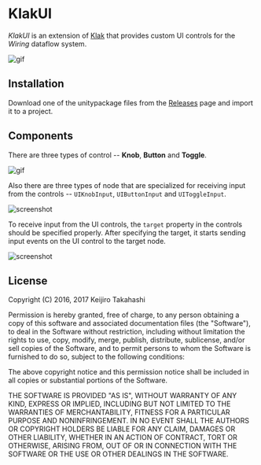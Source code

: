 KlakUI
======

*KlakUI* is an extension of [Klak][Klak] that provides custom UI controls
for the *Wiring* dataflow system.

![gif](http://66.media.tumblr.com/d094fed9d1ae7f7cf1d8de5e1ce4da74/tumblr_og62oqbDjZ1qio469o1_400.gif)

[Klak]: https://github.com/keijiro/Klak

Installation
------------

Download one of the unitypackage files from the [Releases] page and import it
to a project.

[Releases]: https://github.com/keijiro/KlakUI/releases

Components
----------

There are three types of control -- **Knob**, **Button** and **Toggle**.

![gif](http://66.media.tumblr.com/79e789d00361cd5002d36dcc394aaaa7/tumblr_og2kkyoNgI1qio469o1_400.gif)

Also there are three types of node that are specialized for receiving input
from the controls -- `UIKnobInput`, `UIButtonInput` and `UIToggleInput`.

![screenshot](http://i.imgur.com/iKjCquY.png)

To receive input from the UI controls, the `target` property in the controls
should be specified properly. After specifying the target, it starts sending
input events on the UI control to the target node.

![screenshot](http://i.imgur.com/kv118vh.png)

License
-------

Copyright (C) 2016, 2017 Keijiro Takahashi

Permission is hereby granted, free of charge, to any person obtaining a copy of
this software and associated documentation files (the "Software"), to deal in
the Software without restriction, including without limitation the rights to
use, copy, modify, merge, publish, distribute, sublicense, and/or sell copies of
the Software, and to permit persons to whom the Software is furnished to do so,
subject to the following conditions:

The above copyright notice and this permission notice shall be included in all
copies or substantial portions of the Software.

THE SOFTWARE IS PROVIDED "AS IS", WITHOUT WARRANTY OF ANY KIND, EXPRESS OR
IMPLIED, INCLUDING BUT NOT LIMITED TO THE WARRANTIES OF MERCHANTABILITY, FITNESS
FOR A PARTICULAR PURPOSE AND NONINFRINGEMENT. IN NO EVENT SHALL THE AUTHORS OR
COPYRIGHT HOLDERS BE LIABLE FOR ANY CLAIM, DAMAGES OR OTHER LIABILITY, WHETHER
IN AN ACTION OF CONTRACT, TORT OR OTHERWISE, ARISING FROM, OUT OF OR IN
CONNECTION WITH THE SOFTWARE OR THE USE OR OTHER DEALINGS IN THE SOFTWARE.
